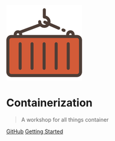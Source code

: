 ![logo](_media/icon.svg)

# Containerization

> A workshop for all things container

[GitHub](https://github.com/ElMassas/containerization)
[Getting Started](intro)
